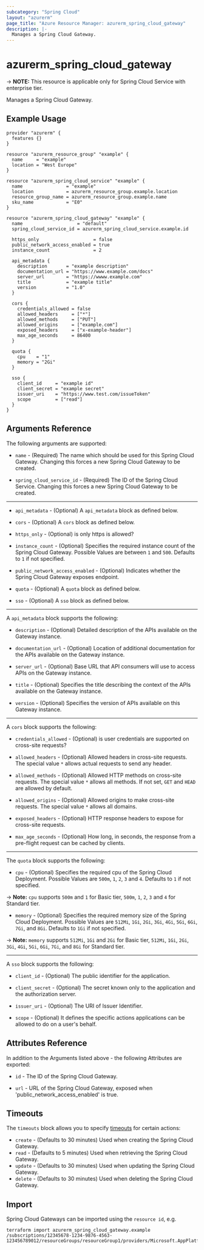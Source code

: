 ```yaml
---
subcategory: "Spring Cloud"
layout: "azurerm"
page_title: "Azure Resource Manager: azurerm_spring_cloud_gateway"
description: |-
  Manages a Spring Cloud Gateway.
---
```


# azurerm_spring_cloud_gateway

-> **NOTE:** This resource is applicable only for Spring Cloud Service with enterprise tier.

Manages a Spring Cloud Gateway.

## Example Usage

```hcl
provider "azurerm" {
  features {}
}

resource "azurerm_resource_group" "example" {
  name     = "example"
  location = "West Europe"
}

resource "azurerm_spring_cloud_service" "example" {
  name                = "example"
  location            = azurerm_resource_group.example.location
  resource_group_name = azurerm_resource_group.example.name
  sku_name            = "E0"
}

resource "azurerm_spring_cloud_gateway" "example" {
  name                    = "default"
  spring_cloud_service_id = azurerm_spring_cloud_service.example.id

  https_only                    = false
  public_network_access_enabled = true
  instance_count                = 2

  api_metadata {
    description       = "example description"
    documentation_url = "https://www.example.com/docs"
    server_url        = "https://wwww.example.com"
    title             = "example title"
    version           = "1.0"
  }

  cors {
    credentials_allowed = false
    allowed_headers     = ["*"]
    allowed_methods     = ["PUT"]
    allowed_origins     = ["example.com"]
    exposed_headers     = ["x-example-header"]
    max_age_seconds     = 86400
  }

  quota {
    cpu    = "1"
    memory = "2Gi"
  }

  sso {
    client_id     = "example id"
    client_secret = "example secret"
    issuer_uri    = "https://www.test.com/issueToken"
    scope         = ["read"]
  }
}
```

## Arguments Reference

The following arguments are supported:

* `name` - (Required) The name which should be used for this Spring Cloud Gateway. Changing this forces a new Spring Cloud Gateway to be created.

* `spring_cloud_service_id` - (Required) The ID of the Spring Cloud Service. Changing this forces a new Spring Cloud Gateway to be created.

---

* `api_metadata` - (Optional) A `api_metadata` block as defined below.

* `cors` - (Optional) A `cors` block as defined below.

* `https_only` - (Optional) is only https is allowed?

* `instance_count` - (Optional) Specifies the required instance count of the Spring Cloud Gateway. Possible Values are between `1` and `500`. Defaults to `1` if not specified.

* `public_network_access_enabled` - (Optional) Indicates whether the Spring Cloud Gateway exposes endpoint.

* `quota` - (Optional) A `quota` block as defined below.

* `sso` - (Optional) A `sso` block as defined below.

---

A `api_metadata` block supports the following:

* `description` - (Optional) Detailed description of the APIs available on the Gateway instance.

* `documentation_url` - (Optional) Location of additional documentation for the APIs available on the Gateway instance.

* `server_url` - (Optional) Base URL that API consumers will use to access APIs on the Gateway instance.

* `title` - (Optional) Specifies the title describing the context of the APIs available on the Gateway instance.

* `version` - (Optional) Specifies the version of APIs available on this Gateway instance.

---

A `cors` block supports the following:

* `credentials_allowed` - (Optional) is user credentials are supported on cross-site requests?

* `allowed_headers` - (Optional) Allowed headers in cross-site requests. The special value `*` allows actual requests to send any header.

* `allowed_methods` - (Optional) Allowed HTTP methods on cross-site requests. The special value `*` allows all methods. If not set, `GET` and `HEAD` are allowed by default.

* `allowed_origins` - (Optional) Allowed origins to make cross-site requests. The special value `*` allows all domains.

* `exposed_headers` - (Optional) HTTP response headers to expose for cross-site requests.

* `max_age_seconds` - (Optional) How long, in seconds, the response from a pre-flight request can be cached by clients.

---

The `quota` block supports the following:

* `cpu` - (Optional) Specifies the required cpu of the Spring Cloud Deployment. Possible Values are `500m`, `1`, `2`, `3` and `4`. Defaults to `1` if not specified.

-> **Note:** `cpu` supports `500m` and `1` for Basic tier, `500m`, `1`, `2`, `3` and `4` for Standard tier.

* `memory` - (Optional) Specifies the required memory size of the Spring Cloud Deployment. Possible Values are `512Mi`, `1Gi`, `2Gi`, `3Gi`, `4Gi`, `5Gi`, `6Gi`, `7Gi`, and `8Gi`. Defaults to `1Gi` if not specified.

-> **Note:** `memory` supports `512Mi`, `1Gi` and `2Gi` for Basic tier, `512Mi`, `1Gi`, `2Gi`, `3Gi`, `4Gi`, `5Gi`, `6Gi`, `7Gi`, and `8Gi` for Standard tier.

---

A `sso` block supports the following:

* `client_id` - (Optional) The public identifier for the application.

* `client_secret` - (Optional) The secret known only to the application and the authorization server.

* `issuer_uri` - (Optional) The URI of Issuer Identifier.

* `scope` - (Optional) It defines the specific actions applications can be allowed to do on a user's behalf.

## Attributes Reference

In addition to the Arguments listed above - the following Attributes are exported:

* `id` - The ID of the Spring Cloud Gateway.

* `url` - URL of the Spring Cloud Gateway, exposed when 'public_network_access_enabled' is true.

## Timeouts

The `timeouts` block allows you to specify [timeouts](https://www.terraform.io/language/resources/syntax#operation-timeouts) for certain actions:

* `create` - (Defaults to 30 minutes) Used when creating the Spring Cloud Gateway.
* `read` - (Defaults to 5 minutes) Used when retrieving the Spring Cloud Gateway.
* `update` - (Defaults to 30 minutes) Used when updating the Spring Cloud Gateway.
* `delete` - (Defaults to 30 minutes) Used when deleting the Spring Cloud Gateway.

## Import

Spring Cloud Gateways can be imported using the `resource id`, e.g.

```shell
terraform import azurerm_spring_cloud_gateway.example /subscriptions/12345678-1234-9876-4563-123456789012/resourceGroups/resourceGroup1/providers/Microsoft.AppPlatform/Spring/service1/gateways/gateway1
```
